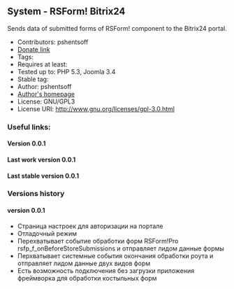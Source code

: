 ## System - RSForm! Bitrix24

Sends data of submitted forms of RSForm! component to the Bitrix24 portal.

-   Contributors: pshentsoff
-   [Donate link](https://www.paypal.com/cgi-bin/webscr?cmd=_s-xclick&hosted_button_id=FGRFBSFEW5V3Y "Please, donate to support project")
-   Tags:
-   Requires at least:
-   Tested up to: PHP 5.3, Joomla 3.4
-   Stable tag:
-   Author: pshentsoff
-   [Author's homepage](http://pshentsoff.ru "Author's homepage")
-   License: GNU/GPL3
-   License URI: http://www.gnu.org/licenses/gpl-3.0.html

### Useful links:

#### Version 0.0.1
#### Last work version 0.0.1
#### Last stable version 0.0.1

### Versions history

#### version 0.0.1

-  Страница настроек для авторизации на портале
-  Отладочный режим
-  Перехватывает событие обработки форм RSForm!Pro rsfp_f_onBeforeStoreSubmissions и отправляет лидом данные формы
-  Перхватывает системные события окончания обработки роута и отправляет лидом данные двух видов форм
-  Есть возможность подключения без загрузки приложения фреймворка для обработки костыльных форм